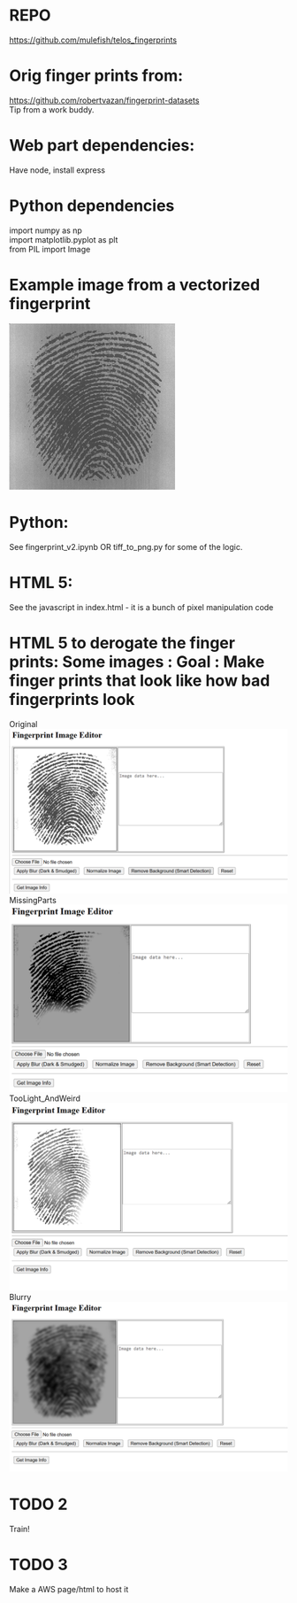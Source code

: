 # REPO
https://github.com/mulefish/telos_fingerprints

# Orig finger prints from: 
https://github.com/robertvazan/fingerprint-datasets   
Tip from a work buddy. 

# Web part dependencies: 
Have node, install express

# Python dependencies
import numpy as np  
import matplotlib.pyplot as plt   
from PIL import Image  
 
# Example image from a vectorized fingerprint
![new_image_from_vector](new_image_from_vector.png)

# Python: 
See fingerprint_v2.ipynb OR tiff_to_png.py for some of the logic. 

# HTML 5: 
See the javascript in index.html - it is a bunch of pixel manipulation code

# HTML 5 to derogate the finger prints: Some images : Goal : Make finger prints that look like how bad fingerprints look
Original
![Original](Original.png)
MissingParts
![MissingParts](MissingParts.png)
TooLight_AndWeird
![TooLight_AndWeird](TooLight_AndWeird.png)
Blurry
![Blurry](Blurry.png)




# TODO 2 
Train! 

# TODO 3
Make a AWS page/html to host it



